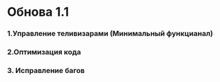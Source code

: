 <h1>Обнова 1.1</h1>
<dr>
<h3>1.Управление теливизарами (Минимальный функцианал)</h3>
<h3>2.Оптимизация кода</h3>
<h3>3. Исправление багов</h3>
